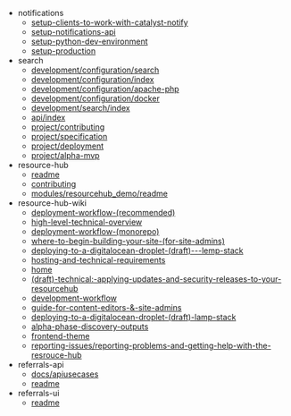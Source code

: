 - notifications
  - [setup-clients-to-work-with-catalyst-notify](notifications/setup-clients-to-work-with-catalyst-notify)
  - [setup-notifications-api](notifications/setup-notifications-api)
  - [setup-python-dev-environment](notifications/setup-python-dev-environment)
  - [setup-production](notifications/setup-production)
- search
  - [development/configuration/search](search/development/configuration/search)
  - [development/configuration/index](search/development/configuration/index)
  - [development/configuration/apache-php](search/development/configuration/apache-php)
  - [development/configuration/docker](search/development/configuration/docker)
  - [development/search/index](search/development/search/index)
  - [api/index](search/api/index)
  - [project/contributing](search/project/contributing)
  - [project/specification](search/project/specification)
  - [project/deployment](search/project/deployment)
  - [project/alpha-mvp](search/project/alpha-mvp)
- resource-hub
  - [readme](resource-hub/readme)
  - [contributing](resource-hub/contributing)
  - [modules/resourcehub_demo/readme](resource-hub/modules/resourcehub_demo/readme)
- resource-hub-wiki
  - [deployment-workflow-(recommended)](resource-hub-wiki/deployment-workflow-(recommended))
  - [high-level-technical-overview](resource-hub-wiki/high-level-technical-overview)
  - [deployment-workflow-(monorepo)](resource-hub-wiki/deployment-workflow-(monorepo))
  - [where-to-begin-building-your-site-(for-site-admins)](resource-hub-wiki/where-to-begin-building-your-site-(for-site-admins))
  - [deploying-to-a-digitalocean-droplet-(draft)---lemp-stack](resource-hub-wiki/deploying-to-a-digitalocean-droplet-(draft)---lemp-stack)
  - [hosting-and-technical-requirements](resource-hub-wiki/hosting-and-technical-requirements)
  - [home](resource-hub-wiki/home)
  - [(draft)-technical:-applying-updates-and-security-releases-to-your-resourcehub](resource-hub-wiki/(draft)-technical:-applying-updates-and-security-releases-to-your-resourcehub)
  - [development-workflow](resource-hub-wiki/development-workflow)
  - [guide-for-content-editors-&-site-admins](resource-hub-wiki/guide-for-content-editors-&-site-admins)
  - [deploying-to-a-digitalocean-droplet-(draft)-lamp-stack](resource-hub-wiki/deploying-to-a-digitalocean-droplet-(draft)-lamp-stack)
  - [alpha-phase-discovery-outputs](resource-hub-wiki/alpha-phase-discovery-outputs)
  - [frontend-theme](resource-hub-wiki/frontend-theme)
  - [reporting-issues/reporting-problems-and-getting-help-with-the-resrouce-hub](resource-hub-wiki/reporting-issues/reporting-problems-and-getting-help-with-the-resrouce-hub)
- referrals-api
  - [docs/apiusecases](referrals-api/docs/apiusecases)
  - [readme](referrals-api/readme)
- referrals-ui
  - [readme](referrals-ui/readme)
